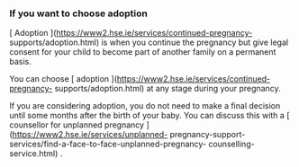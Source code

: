 ###  If you want to choose adoption

[ Adoption ](https://www2.hse.ie/services/continued-pregnancy-
supports/adoption.html) is when you continue the pregnancy but give legal
consent for your child to become part of another family on a permanent basis.

You can choose [ adoption ](https://www2.hse.ie/services/continued-pregnancy-
supports/adoption.html) at any stage during your pregnancy.

If you are considering adoption, you do not need to make a final decision
until some months after the birth of your baby. You can discuss this with a [
counsellor for unplanned pregnancy ](https://www2.hse.ie/services/unplanned-
pregnancy-support-services/find-a-face-to-face-unplanned-pregnancy-
counselling-service.html) .
